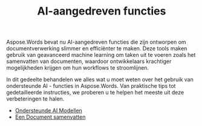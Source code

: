 ﻿---
title: AI-aangedreven functies
second_title: Aspose.Words Voor Python via .NET
articleTitle: AI-aangedreven functies
linktitle: AI-aangedreven functies
type: docs
weight: 35
description: "Aspose.Words for Python introduceert AI-aangedreven tools zoals documentsamenvatting om de efficiëntie te verhogen. Leer hoe u AI-aangedreven functies gebruikt met tips en gedetailleerde richtlijnen."
url: /nl/python-net/ai-powered-features/
timestamp: 2024-11-26-12-00-00
---

Aspose.Words bevat nu AI-aangedreven functies die zijn ontworpen om documentverwerking slimmer en efficiënter te maken. Deze tools maken gebruik van geavanceerd machine learning om taken uit te voeren zoals het samenvatten van documenten, waardoor ontwikkelaars krachtiger mogelijkheden krijgen om hun workflows te stroomlijnen.

In dit gedeelte behandelen we alles wat u moet weten over het gebruik van ondersteunde AI - functies in Aspose.Words. Van praktische tips tot gedetailleerde instructies, we proberen u te helpen het meeste uit deze verbeteringen te halen.

* [Ondersteunde AI Modellen](/words/python-net/supported-ai-models/)
* [Een Document samenvatten](/words/python-net/summarize-a-document/)
